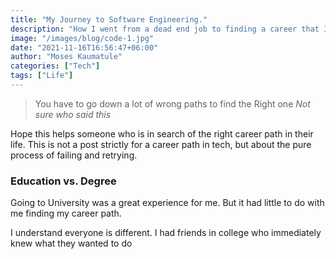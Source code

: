 ```yaml
---
title: "My Journey to Software Engineering."
description: "How I went from a dead end job to finding a career that I love"
image: "/images/blog/code-1.jpg"
date: "2021-11-16T16:56:47+06:00"
author: "Moses Kaumatule"
categories: ["Tech"]
tags: ["Life"]
---
```

> You have to go down a lot of wrong paths to find the Right one
<cite>Not sure who said this</cite>

Hope this helps someone who is in search of the right career path in their life. This is not a post strictly for a career path in tech, but about the pure process of failing and retrying. 

### Education vs. Degree 
Going to University was a great experience for me. But it had little to do with me finding my career path. 

I understand everyone is different. I had friends in college who immediately knew what they wanted to do
